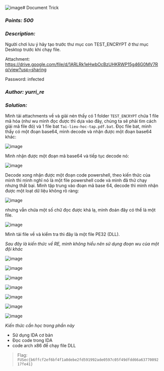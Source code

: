 ![image](https://github.com/Kayiyan/CTF_Team_Write-up/assets/112896213/241a8dcd-26de-4eab-8b68-c6ca36fdd170)# Document Trick

### _Points: 500_

### _Description:_

Người chơi lưu ý hãy tạo trước thư mục con TEST_ENCRYPT ở thư mục Desktop trước khi chạy file.

Attachment: https://drive.google.com/file/d/1ARLRk1eHwbOcBzUHKRWP15g46G0MV7Rq/view?usp=sharing

Password: infected

### _Author: yurri_re_

### _Solution:_

Mình tải attachments về và giải nén thấy có 1 folder `TEST_ENCRYPT` chứa 1 file mã hóa (như wu mình đọc được thì dựa vào đây, chúng ta sẽ phải tìm cách giải mã file đó) và 1 file bat `Tai-lieu-hoc-tap.pdf.bat`. Đọc file bat, mình thấy có một đoạn base64, mình decode và nhận được một đoạn base64 khác: 

![image](https://github.com/Kayiyan/CTF_Team_Write-up/assets/112896213/af67fd7a-2a14-4b7f-b047-51c26239e52d)

Mình nhận được một đoạn mã base64 và tiếp tục decode nó:

![image](https://github.com/Kayiyan/CTF_Team_Write-up/assets/112896213/0f7c4288-0f6d-4a00-8a3c-26df8918bd37)

Decode xong nhận được một đoạn code powershell, theo kiến thức của mình thì mình nghĩ nó là một file powershell code và mình đã thử chạy nhưng thất bại. Mình tập trung vào đoạn mã base 64, decode thì mình nhận được một loạt dữ liệu không rõ ràng:

![image](https://github.com/Kayiyan/CTF_Team_Write-up/assets/112896213/d73a5607-b4f9-4738-8085-d16d8ba854a6)

nhưng vẫn chứa một số chữ đọc được khá lạ, mình đoán đây có thể là một file.

![image](https://github.com/Kayiyan/CTF_Team_Write-up/assets/112896213/94fcc741-ef02-4786-b798-144b7f1f6dc1)

Mình tải file về và kiểm tra thì đây là một file PE32 (DLL).

_Sau đây là kiến thức về RE, mình không hiểu nên sử dụng đoạn wu của một đội khác_

![image](https://github.com/Kayiyan/CTF_Team_Write-up/assets/112896213/17f23012-c111-4fec-809b-323c83869e21)

![image](https://github.com/Kayiyan/CTF_Team_Write-up/assets/112896213/77dc5527-5f5b-4420-998c-58a92eaed979)

![image](https://github.com/Kayiyan/CTF_Team_Write-up/assets/112896213/ae5a5b10-25a1-498a-ba59-a6e5981b71b6)

![image](https://github.com/Kayiyan/CTF_Team_Write-up/assets/112896213/09a7e146-c44f-4c62-b15e-e1da7ff47c2f)

![image](https://github.com/Kayiyan/CTF_Team_Write-up/assets/112896213/9b4089e1-4905-4c3b-89c9-f99b6ea66885)

![image](https://github.com/Kayiyan/CTF_Team_Write-up/assets/112896213/00e50309-ba8a-42d4-958d-babd0bcabee5)

![image](https://github.com/Kayiyan/CTF_Team_Write-up/assets/112896213/393c9400-c149-4033-8469-8bc091b2259b)

_Kiến thức cần học trong phần này_

+ Sử dụng IDA cơ bản
+ Đọc code trong IDA
+ code arch x86 để chạy file DLL

> Flag: `FUSec{b6ffcf2ef6bf4f1a0debe2fd591992ade0597c05f49dfdd66a6377009217fe41}`
